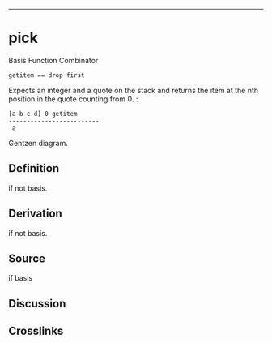 ------------------------------------------------------------------------

# pick

Basis Function Combinator

    getitem == drop first

Expects an integer and a quote on the stack and returns the item at the
nth position in the quote counting from 0. :

    [a b c d] 0 getitem
    -------------------------
     a

Gentzen diagram.

## Definition

if not basis.

## Derivation

if not basis.

## Source

if basis

## Discussion

## Crosslinks
